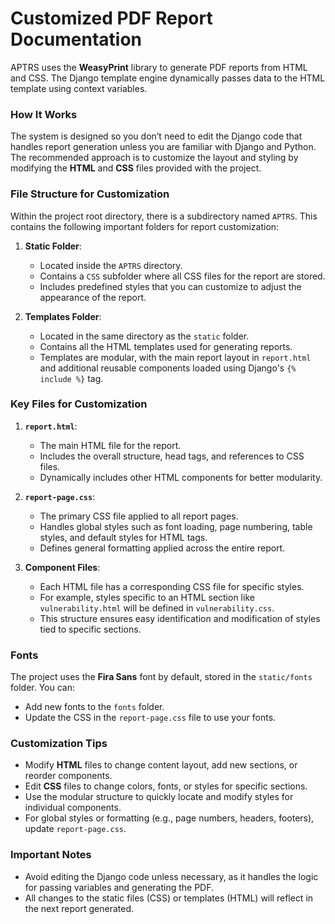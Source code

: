 # Customized PDF Report Documentation

APTRS uses the **WeasyPrint** library to generate PDF reports from HTML and CSS. The Django template engine dynamically passes data to the HTML template using context variables. 

### How It Works
The system is designed so you don’t need to edit the Django code that handles report generation unless you are familiar with Django and Python. The recommended approach is to customize the layout and styling by modifying the **HTML** and **CSS** files provided with the project.

### File Structure for Customization
Within the project root directory, there is a subdirectory named `APTRS`. This contains the following important folders for report customization:

1. **Static Folder**:  
    - Located inside the `APTRS` directory.  
    - Contains a `CSS` subfolder where all CSS files for the report are stored.  
    - Includes predefined styles that you can customize to adjust the appearance of the report.

2. **Templates Folder**:  
    - Located in the same directory as the `static` folder.  
    - Contains all the HTML templates used for generating reports.  
    - Templates are modular, with the main report layout in `report.html` and additional reusable components loaded using Django's `{% include %}` tag.

### Key Files for Customization
1. **`report.html`**:
    - The main HTML file for the report.  
    - Includes the overall structure, head tags, and references to CSS files.  
    - Dynamically includes other HTML components for better modularity.

2. **`report-page.css`**:
    - The primary CSS file applied to all report pages.  
    - Handles global styles such as font loading, page numbering, table styles, and default styles for HTML tags.  
    - Defines general formatting applied across the entire report.

3. **Component Files**:
    - Each HTML file has a corresponding CSS file for specific styles.
    - For example, styles specific to an HTML section like `vulnerability.html` will be defined in `vulnerability.css`.
    - This structure ensures easy identification and modification of styles tied to specific sections.

### Fonts

The project uses the **Fira Sans** font by default, stored in the `static/fonts` folder. You can:

  - Add new fonts to the `fonts` folder.
  - Update the CSS in the `report-page.css` file to use your fonts.

### Customization Tips
- Modify **HTML** files to change content layout, add new sections, or reorder components.
- Edit **CSS** files to change colors, fonts, or styles for specific sections.
- Use the modular structure to quickly locate and modify styles for individual components.
- For global styles or formatting (e.g., page numbers, headers, footers), update `report-page.css`.

### Important Notes
- Avoid editing the Django code unless necessary, as it handles the logic for passing variables and generating the PDF.
- All changes to the static files (CSS) or templates (HTML) will reflect in the next report generated.




